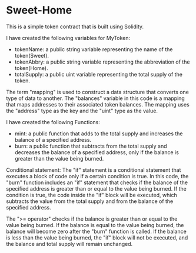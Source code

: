 # Sweet-Home
This is a simple token contract that is built using Solidity.

I have created the following variables for MyToken:

- tokenName: a public string variable representing the name of the token(Sweet).
- tokenAbbry: a public string variable representing the abbreviation of the token(Home).
- totalSupply: a public uint variable representing the total supply of the token.

The term "mapping" is used to construct a data structure that converts one type of data to another. The "balances" variable in this code is a mapping that maps addresses to their associated token balances. The mapping uses the "address" type as the key and the "uint" type as the value.

I have created the following Functions:

- mint: a public function that adds to the total supply and increases the balance of a specified address.
- burn: a public function that subtracts from the total supply and decreases the balance of a specified address, only if the balance is greater than the value being burned.

Conditional statement:
The "if" statement is a conditional statement that executes a block of code only if a certain condition is true. In this code, the "burn" function includes an "if" statement that checks if the balance of the specified address is greater than or equal to the value being burned. If the condition is true, the code inside the "if" block will be executed, which subtracts the value from the total supply and from the balance of the specified address.

The ">= operator" checks if the balance is greater than or equal to the value being burned. If the balance is equal to the value being burned, the balance will become zero after the "burn" function is called. If the balance is less than the value being burned, the "if" block will not be executed, and the balance and total supply will remain unchanged.
